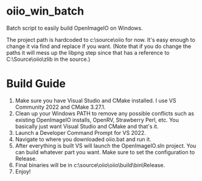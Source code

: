 # oiio_win_batch
 
Batch script to easily build OpenImageIO on Windows.

The project path is hardcoded to c:\source\oiio for now. It's easy enough to change it via find and replace if you want. (Note that if you do change the paths it will mess up the libpng step since that has a reference to C:\Source\oiio\zlib in the source.)

# Build Guide

1. Make sure you have Visual Studio and CMake installed. I use VS Community 2022 and CMake 3.27.1.
2. Clean up your Windows PATH to remove any possible conflicts such as existing OpenImageIO installs, OpenRV, Strawberry Perl, etc. You basically just want Visual Studio and CMake and that's it.
3. Launch a Developer Command Prompt for VS 2022.
4. Navigate to where you downloaded oiio.bat and run it.
5. After everything is built VS will launch the OpenImageIO.sln project. You can build whatever part you want. Make sure to set the configuration to Release.
6. Final binaries will be in c:\source\oiio\oiio\build\bin\Release.
7. Enjoy!
